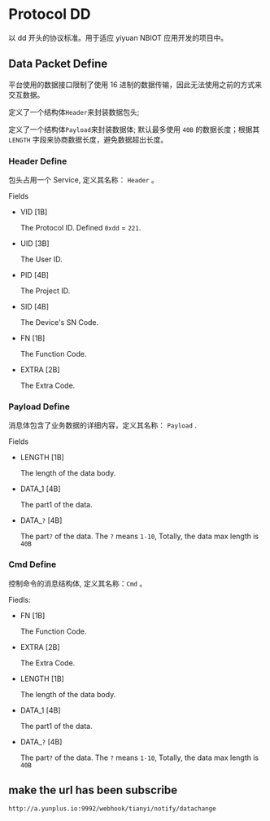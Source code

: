 # Protocol DD

以 dd 开头的协议标准。用于适应 yiyuan NBIOT 应用开发的项目中。

## Data Packet Define

平台使用的数据接口限制了使用 16 进制的数据传输，因此无法使用之前的方式来交互数据。

定义了一个结构体`Header`来封装数据包头;

定义了一个结构体`Payload`来封装数据体; 默认最多使用 `40B` 的数据长度；根据其 `LENGTH` 字段来协商数据长度，避免数据超出长度。

### Header Define

包头占用一个 Service, 定义其名称： `Header` 。

Fields

  - VID [1B]

    The Protocol ID. Defined `0xdd` = `221`.
  - UID [3B]

    The User ID.
  - PID [4B]

    The Project ID.

  - SID [4B]

    The Device's SN Code.
  - FN [1B]

    The Function Code.
  - EXTRA [2B]

    The Extra Code.

### Payload Define

消息体包含了业务数据的详细内容，定义其名称： `Payload` .

Fields

  - LENGTH [1B]

    The length of the data body.
  - DATA_1 [4B]

    The part1 of the data.

  - DATA_`?` [4B]

    The part`?` of the data. The `?` means `1-10`, Totally, the data max length is `40B`

  
  
### Cmd Define

控制命令的消息结构体, 定义其名称：`Cmd` 。

Fiedls:

  - FN [1B]

    The Function Code.
  - EXTRA [2B]

    The Extra Code.
  - LENGTH [1B]

    The length of the data body.
  - DATA_1 [4B]

    The part1 of the data.

  - DATA_`?` [4B]

    The part`?` of the data. The `?` means `1-10`, Totally, the data max length is `40B`


## make the url has been subscribe

`http://a.yunplus.io:9992/webhook/tianyi/notify/datachange`